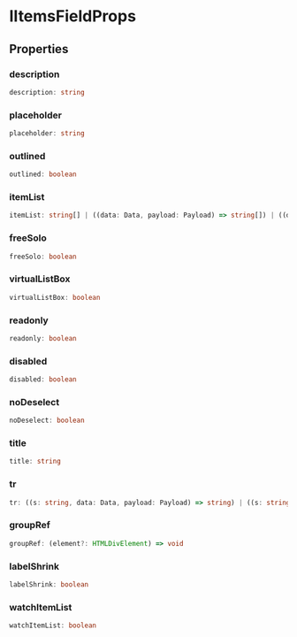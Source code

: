 # IItemsFieldProps

## Properties

### description

```ts
description: string
```

### placeholder

```ts
placeholder: string
```

### outlined

```ts
outlined: boolean
```

### itemList

```ts
itemList: string[] | ((data: Data, payload: Payload) => string[]) | ((data: Data, payload: Payload) => Promise<string[]>)
```

### freeSolo

```ts
freeSolo: boolean
```

### virtualListBox

```ts
virtualListBox: boolean
```

### readonly

```ts
readonly: boolean
```

### disabled

```ts
disabled: boolean
```

### noDeselect

```ts
noDeselect: boolean
```

### title

```ts
title: string
```

### tr

```ts
tr: ((s: string, data: Data, payload: Payload) => string) | ((s: string, data: Data, payload: Payload) => Promise<string>)
```

### groupRef

```ts
groupRef: (element?: HTMLDivElement) => void
```

### labelShrink

```ts
labelShrink: boolean
```

### watchItemList

```ts
watchItemList: boolean
```
